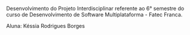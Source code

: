 Desenvolvimento do Projeto Interdisciplinar referente ao 6° semestre do curso de Desenvolvimento de Software Multiplataforma - Fatec Franca.

Aluna: Késsia Rodrigues Borges
